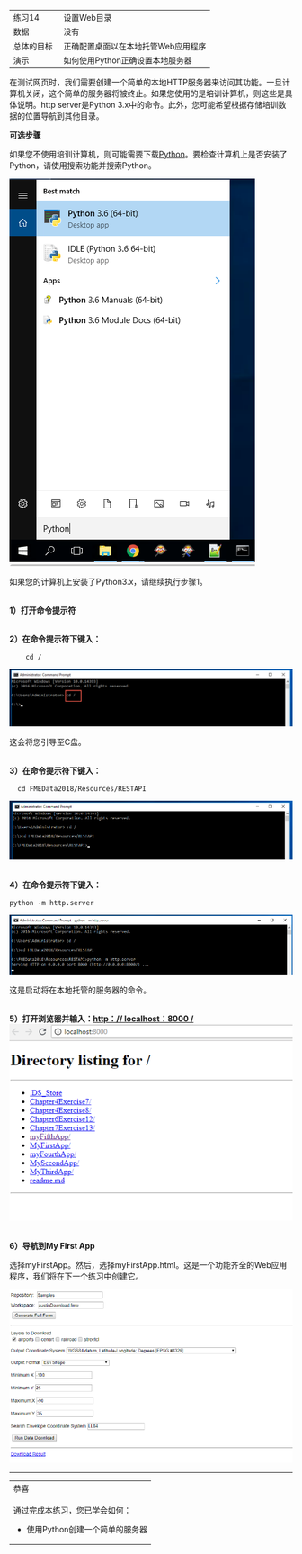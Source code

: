    <div id="readme" class="readme blob instapaper_body">
    <article class="markdown-body entry-content" itemprop="text"><table>
<tbody><tr>
<td width="25%">
<i></i><font style="vertical-align: inherit;"><font style="vertical-align: inherit;">
练习14
</font></font></td>
<td><font style="vertical-align: inherit;"><font style="vertical-align: inherit;">
 设置Web目录 
</font></font></td>
</tr>
<tr>
<td><font style="vertical-align: inherit;"><font style="vertical-align: inherit;">数据</font></font></td>
<td><font style="vertical-align: inherit;"><font style="vertical-align: inherit;">没有</font></font></td>
</tr>
<tr>
<td><font style="vertical-align: inherit;"><font style="vertical-align: inherit;">总体的目标</font></font></td>
<td><font style="vertical-align: inherit;"><font style="vertical-align: inherit;"> 正确配置桌面以在本地托管Web应用程序 </font></font></td>
</tr>
<tr>
<td><font style="vertical-align: inherit;"><font style="vertical-align: inherit;">演示</font></font></td>
<td><font style="vertical-align: inherit;"><font style="vertical-align: inherit;">如何使用Python正确设置本地服务器 </font></font></td>
</tr>
</tbody></table>
<p><font style="vertical-align: inherit;"><font style="vertical-align: inherit;">在测试网页时，我们需要创建一个简单的本地HTTP服务器来访问其功能。</font><font style="vertical-align: inherit;">一旦计算机关闭，这个简单的服务器将被终止。</font><font style="vertical-align: inherit;">如果您使用的是培训计算机，则这些是具体说明。</font><font style="vertical-align: inherit;">http server是Python 3.x中的命令。</font><font style="vertical-align: inherit;">此外，您可能希望根据存储培训数据的位置导航到其他目录。</font></font></p>
<p><strong><font style="vertical-align: inherit;"><font style="vertical-align: inherit;">可选步骤</font></font></strong></p>
<p><font style="vertical-align: inherit;"><font style="vertical-align: inherit;">如果您不使用培训计算机，则可能需要下载</font></font><a href="https://www.python.org/" rel="nofollow"><font style="vertical-align: inherit;"><font style="vertical-align: inherit;">Python</font></font></a><font style="vertical-align: inherit;"><font style="vertical-align: inherit;">。</font><font style="vertical-align: inherit;">要检查计算机上是否安装了Python，请使用搜索功能并搜索Python。</font></font></p>
<p><a target="_blank" rel="noopener noreferrer" href="./Images/8.3.0.Python.png"><img src="./Images/8.3.0.Python.png" alt="" style="max-width:100%;"></a></p>
<p><font style="vertical-align: inherit;"><font style="vertical-align: inherit;">如果您的计算机上安装了Python3.x，请继续执行步骤1。</font></font></p>
<p><br><strong><font style="vertical-align: inherit;"><font style="vertical-align: inherit;">1）打开命令提示符</font></font></strong></p>
<p><br><strong><font style="vertical-align: inherit;"><font style="vertical-align: inherit;">2）在命令提示符下键入：</font></font></strong></p>
<pre><code>    cd /
</code></pre>
<p><a target="_blank" rel="noopener noreferrer" href="./Images/8.3.1.cd.png"><img src="./Images/8.3.1.cd.png" alt="" style="max-width:100%;"></a></p>
<p><font style="vertical-align: inherit;"><font style="vertical-align: inherit;">这会将您引导至C盘。</font></font></p>
<p><br><strong><font style="vertical-align: inherit;"><font style="vertical-align: inherit;">3）在命令提示符下键入：</font></font></strong></p>
<pre><code>  cd FMEData2018/Resources/RESTAPI
</code></pre>
<p><a target="_blank" rel="noopener noreferrer" href="./Images/8.3.2.resource.png"><img src="./Images/8.3.2.resource.png" alt="" style="max-width:100%;"></a></p>
<p><br><strong><font style="vertical-align: inherit;"><font style="vertical-align: inherit;">4）在命令提示符下键入：</font></font></strong></p>
<pre><code>python -m http.server
</code></pre>
<p><a target="_blank" rel="noopener noreferrer" href="./Images/8.3.3.server.png"><img src="./Images/8.3.3.server.png" alt="" style="max-width:100%;"></a></p>
<p><font style="vertical-align: inherit;"><font style="vertical-align: inherit;">这是启动将在本地托管的服务器的命令。</font></font></p>
<p><br><strong><font style="vertical-align: inherit;"><font style="vertical-align: inherit;">5）打开浏览器并输入：</font></font><a href="http://localhost:8000/" rel="nofollow"><font style="vertical-align: inherit;"><font style="vertical-align: inherit;">http：// localhost：8000 /</font></font></a></strong>
<a target="_blank" rel="noopener noreferrer" href="./Images/8.3.4.Directory.png"><img src="./Images/8.3.4.Directory.png" alt="" style="max-width:100%;"></a></p>
<p><br><strong><font style="vertical-align: inherit;"><font style="vertical-align: inherit;">6）导航到My First App</font></font></strong></p>
<p><font style="vertical-align: inherit;"><font style="vertical-align: inherit;">选择myFirstApp。</font><font style="vertical-align: inherit;">然后，选择myFirstApp.html。</font><font style="vertical-align: inherit;">这是一个功能齐全的Web应用程序，我们将在下一个练习中创建它。</font></font></p>
<p><a target="_blank" rel="noopener noreferrer" href="./Images/8.3.5.myFirstApp.png"><img src="./Images/8.3.5.myFirstApp.png" alt="" style="max-width:100%;"></a></p>
<hr>

<table>
<tbody><tr>
<td>
<i></i><font style="vertical-align: inherit;"><font style="vertical-align: inherit;">
恭喜
</font></font></td>
</tr>
<tr>
<td><font style="vertical-align: inherit;"><font style="vertical-align: inherit;">

通过完成本练习，您已学会如何：
</font></font><br>
<ul><li><font style="vertical-align: inherit;"><font style="vertical-align: inherit;">使用Python创建一个简单的服务器</font></font></li>
</ul>

</td>
</tr>
</tbody></table>
</article>
  </div>
